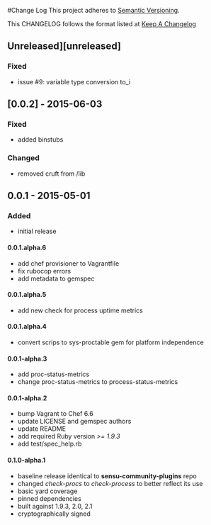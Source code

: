 #Change Log
This project adheres to [Semantic Versioning](http://semver.org/).

This CHANGELOG follows the format listed at [Keep A Changelog](http://keepachangelog.com/)

## Unreleased][unreleased]

### Fixed

- issue #9: variable type conversion to_i

## [0.0.2] - 2015-06-03

### Fixed
- added binstubs

### Changed
- removed cruft from /lib

## 0.0.1 - 2015-05-01

### Added
- initial release

#### 0.0.1.alpha.6

* add chef provisioner to Vagrantfile
* fix rubocop errors
* add metadata to gemspec

#### 0.0.1.alpha.5

* add new check for process uptime metrics

#### 0.0.1.alpha.4

* convert scrips to sys-proctable gem for platform independence

#### 0.0.1-alpha.3

* add proc-status-metrics
* change proc-status-metrics to process-status-metrics

#### 0.0.1-alpha.2

* bump Vagrant to Chef 6.6
* update LICENSE and gemspec authors
* update README
* add required Ruby version *>= 1.9.3*
* add test/spec_help.rb

#### 0.1.0-alpha.1

* baseline release identical to **sensu-community-plugins** repo
* changed *check-procs* to *check-process* to better reflect its use
* basic yard coverage
* pinned dependencies
* built against 1.9.3, 2.0, 2.1
* cryptographically signed
